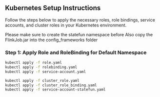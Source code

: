 ## Kubernetes Setup Instructions

Follow the steps below to apply the necessary roles, role bindings, service accounts, and cluster roles in your Kubernetes environment.

Please make sure to create the statefun namespace before
Also copy the FlinkJob.jar into the config_frameworks folder

### Step 1: Apply Role and RoleBinding for Default Namespace

```bash
kubectl apply -f role.yaml
kubectl apply -f rolebinding.yaml
kubectl apply -f service-account.yaml
```

```bash
kubectl apply -f cluster_role.yaml
kubectl apply -f cluster_role_binding.yaml
kubectl apply -f service-account-statefun.yaml
```

